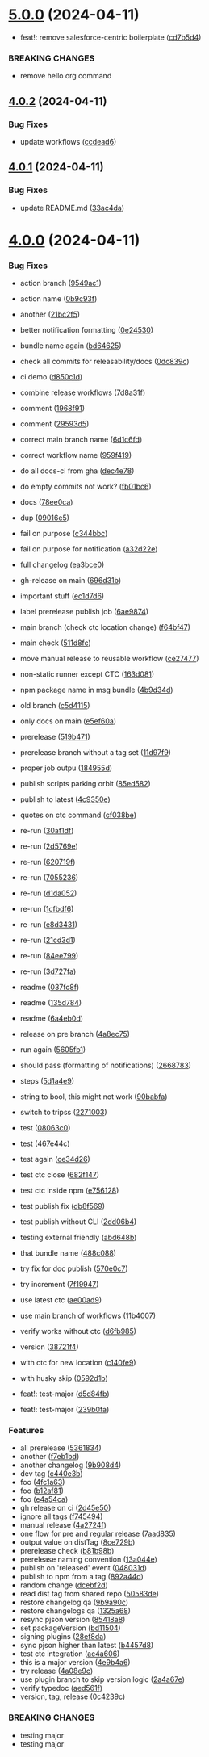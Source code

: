 # [5.0.0](https://github.com/oclif/test-plugin-release/compare/v4.0.2...v5.0.0) (2024-04-11)


* feat!: remove salesforce-centric boilerplate ([cd7b5d4](https://github.com/oclif/test-plugin-release/commit/cd7b5d45e1f3ae9a56f0b4cfef8d6aa0de40d1fe))


### BREAKING CHANGES

* remove hello org command



## [4.0.2](https://github.com/oclif/test-plugin-release/compare/v4.0.1...v4.0.2) (2024-04-11)


### Bug Fixes

* update workflows ([ccdead6](https://github.com/oclif/test-plugin-release/commit/ccdead6495ad203d64212d6e3bbe8f4e21c3e06c))



## [4.0.1](https://github.com/oclif/test-plugin-release/compare/v4.0.0...v4.0.1) (2024-04-11)


### Bug Fixes

* update README.md ([33ac4da](https://github.com/oclif/test-plugin-release/commit/33ac4da9e0d571f8ee15b6c027a69a967be4048a))



# [4.0.0](https://github.com/oclif/test-plugin-release/compare/4b9d34d9e7e9c618f6b71db0a1a60d8fd7f9201f...v4.0.0) (2024-04-11)


### Bug Fixes

* action branch ([9549ac1](https://github.com/oclif/test-plugin-release/commit/9549ac11a5e246c222bf1d408ce1290feccbb7fa))
* action name ([0b9c93f](https://github.com/oclif/test-plugin-release/commit/0b9c93ff3cb576e554e9525c864d911843abe362))
* another ([21bc2f5](https://github.com/oclif/test-plugin-release/commit/21bc2f5058a3814d0209e88ce5881d6116be90c8))
* better notification formatting ([0e24530](https://github.com/oclif/test-plugin-release/commit/0e24530ed49cc01cf8efa10d38c35d179881ee08))
* bundle name again ([bd64625](https://github.com/oclif/test-plugin-release/commit/bd646256fbdc7089a5f1cf28bcf227ccb51d7e0e))
* check all commits for releasability/docs ([0dc839c](https://github.com/oclif/test-plugin-release/commit/0dc839cac4838eb2fa988c543b9fa049a75415a7))
* ci demo ([d850c1d](https://github.com/oclif/test-plugin-release/commit/d850c1d5644ce90db1f3f4274c37993527dad558))
* combine release workflows ([7d8a31f](https://github.com/oclif/test-plugin-release/commit/7d8a31f21521990b10fcbc7211d364b4e77667c7))
* comment ([1968f91](https://github.com/oclif/test-plugin-release/commit/1968f91565bebff43500339a62a3cba6cc8c6ac5))
* comment ([29593d5](https://github.com/oclif/test-plugin-release/commit/29593d578fc85b794411e01d5fad46f74e9326f0))
* correct main branch name ([6d1c6fd](https://github.com/oclif/test-plugin-release/commit/6d1c6fdec2c3e95d62ad1036a7297dee24a322cf))
* correct workflow name ([959f419](https://github.com/oclif/test-plugin-release/commit/959f419d4b1680e39889899e8f765ea8360b4fe2))
* do all docs-ci from gha ([dec4e78](https://github.com/oclif/test-plugin-release/commit/dec4e7804c515c9cb82d999a4214e06663b67c61))
* do empty commits not work? ([fb01bc6](https://github.com/oclif/test-plugin-release/commit/fb01bc6fa88d02cd7a3ce5d01ef9121d81968470))
* docs ([78ee0ca](https://github.com/oclif/test-plugin-release/commit/78ee0ca25d804f090f3bf7e22d239b2a589a1ec8))
* dup ([09016e5](https://github.com/oclif/test-plugin-release/commit/09016e5384012cfeecbf35e03c8c1b43833f1fb9))
* fail on purpose ([c344bbc](https://github.com/oclif/test-plugin-release/commit/c344bbcf394134fc5211b27a6936235ed3dbe1c4))
* fail on purpose for notification ([a32d22e](https://github.com/oclif/test-plugin-release/commit/a32d22eedf0adc9612dcfa55ec490bd98fee949e))
* full changelog ([ea3bce0](https://github.com/oclif/test-plugin-release/commit/ea3bce097bc8a0b59b6e04a762a6b103b6cf86bf))
* gh-release on main ([696d31b](https://github.com/oclif/test-plugin-release/commit/696d31b8e5c11991ed3169c5e5e5f7bab20202be))
* important stuff ([ec1d7d6](https://github.com/oclif/test-plugin-release/commit/ec1d7d6654f951119eb0e1d43eb1928354c01cf7))
* label prerelease publish job ([6ae9874](https://github.com/oclif/test-plugin-release/commit/6ae987454e6b17b8c279db226def0f03a6a76730))
* main branch (check ctc location change) ([f64bf47](https://github.com/oclif/test-plugin-release/commit/f64bf47293118f1ed906f82a01385fd79a5e2d3d))
* main check ([511d8fc](https://github.com/oclif/test-plugin-release/commit/511d8fcb08e79026fe2fd416737355950429d725))
* move manual release to reusable workflow ([ce27477](https://github.com/oclif/test-plugin-release/commit/ce2747754b08e647d8539fe1068f5085c149110f))
* non-static runner except CTC ([163d081](https://github.com/oclif/test-plugin-release/commit/163d081a3bab0e4472f8ccb9fa3654346750087b))
* npm package name in msg bundle ([4b9d34d](https://github.com/oclif/test-plugin-release/commit/4b9d34d9e7e9c618f6b71db0a1a60d8fd7f9201f))
* old branch ([c5d4115](https://github.com/oclif/test-plugin-release/commit/c5d4115f049ceac804c42fc8ef021a43c158227f))
* only docs on main ([e5ef60a](https://github.com/oclif/test-plugin-release/commit/e5ef60af0034ecafc8841dc13073e996a3422d03))
* prerelease ([519b471](https://github.com/oclif/test-plugin-release/commit/519b4712840f654991ba34b3dfb291820585bccd))
* prerelease branch without a tag set ([11d97f9](https://github.com/oclif/test-plugin-release/commit/11d97f9f6ffda589b531d91367ed648c394e26ac))
* proper job outpu ([184955d](https://github.com/oclif/test-plugin-release/commit/184955d82c55e0a81cceb4c2b47d1ad530b5fa96))
* publish scripts parking orbit ([85ed582](https://github.com/oclif/test-plugin-release/commit/85ed58222c417697489cfe29f902cc773a5d9a2b))
* publish to latest ([4c9350e](https://github.com/oclif/test-plugin-release/commit/4c9350e5bb5884d3af65757d41a0f5468a4ff4c4))
* quotes on ctc command ([cf038be](https://github.com/oclif/test-plugin-release/commit/cf038befd972331252acd78d44499763a789ac40))
* re-run ([30af1df](https://github.com/oclif/test-plugin-release/commit/30af1df669d4feacd4816f45864c1255b1110cb3))
* re-run ([2d5769e](https://github.com/oclif/test-plugin-release/commit/2d5769ed432fc8c8ed6bcb8c33800b976d282c9f))
* re-run ([620719f](https://github.com/oclif/test-plugin-release/commit/620719f0ee7b49c89e76dc7744f96b30997cbc57))
* re-run ([7055236](https://github.com/oclif/test-plugin-release/commit/70552368896e2285c11622170f772ad18c7a3047))
* re-run ([d1da052](https://github.com/oclif/test-plugin-release/commit/d1da052736a50bc8a1e98934716a4bed64755a01))
* re-run ([1cfbdf6](https://github.com/oclif/test-plugin-release/commit/1cfbdf6825035b5178c318e23a164867622b14c7))
* re-run ([e8d3431](https://github.com/oclif/test-plugin-release/commit/e8d34312cbf22a4461b81ebd6433318046a95582))
* re-run ([21cd3d1](https://github.com/oclif/test-plugin-release/commit/21cd3d150fd2d6bc7c1511c95a49417e289654f5))
* re-run ([84ee799](https://github.com/oclif/test-plugin-release/commit/84ee7997152a6e9ee2a26a07f7ba47872fb5a753))
* re-run ([3d727fa](https://github.com/oclif/test-plugin-release/commit/3d727fa34674fcdce480b4e016c4ed56f0360e7d))
* readme ([037fc8f](https://github.com/oclif/test-plugin-release/commit/037fc8f3f15608648890d06f53dc03dd4a33b7ed))
* readme ([135d784](https://github.com/oclif/test-plugin-release/commit/135d784e33acd6e8319f838c1c11a008d46d1901))
* readme ([6a4eb0d](https://github.com/oclif/test-plugin-release/commit/6a4eb0d60cda69204cb5d810fd9b775d5d701641))
* release on pre branch ([4a8ec75](https://github.com/oclif/test-plugin-release/commit/4a8ec751e7b19617602e9b3c2052bd97efd6e58f))
* run again ([5605fb1](https://github.com/oclif/test-plugin-release/commit/5605fb18a5469bf62555163ffba97018a1dfd317))
* should pass (formatting of notifications) ([2668783](https://github.com/oclif/test-plugin-release/commit/266878311ade5dee3aaa260ef951cb53a4125f84))
* steps ([5d1a4e9](https://github.com/oclif/test-plugin-release/commit/5d1a4e969b5c52744f6836ecdf760a7484421512))
* string to bool, this might not work ([90babfa](https://github.com/oclif/test-plugin-release/commit/90babfacfb5155fb1fd03e6b0f8a90ec675572b3))
* switch to tripss ([2271003](https://github.com/oclif/test-plugin-release/commit/22710030cd538020f4f3590cd32d3aff43f2b352))
* test ([08063c0](https://github.com/oclif/test-plugin-release/commit/08063c0af73609add6021e8b5b34c37d607cc9ea))
* test ([467e44c](https://github.com/oclif/test-plugin-release/commit/467e44c82681a9771ccd8feb5598da8c1afbbf12))
* test again ([ce34d26](https://github.com/oclif/test-plugin-release/commit/ce34d26d7d06f82d948a14b765f24a19adf537b9))
* test ctc close ([682f147](https://github.com/oclif/test-plugin-release/commit/682f1477966211857ab6149138ce2ddcf48ec861))
* test ctc inside npm ([e756128](https://github.com/oclif/test-plugin-release/commit/e756128ead6c6379627d8b4548e571025bb6c48b))
* test publish fix ([db8f569](https://github.com/oclif/test-plugin-release/commit/db8f5694589353c6d46fb75ac31551db0e1f8d70))
* test publish without CLI ([2dd06b4](https://github.com/oclif/test-plugin-release/commit/2dd06b45c1fd733667271461fbae165e7cfcc7f8))
* testing external friendly ([abd648b](https://github.com/oclif/test-plugin-release/commit/abd648b59d18323648dab55388402cf3a4994d20))
* that bundle name ([488c088](https://github.com/oclif/test-plugin-release/commit/488c08849856301c9f1576065f256580397cc69b))
* try fix for doc publish ([570e0c7](https://github.com/oclif/test-plugin-release/commit/570e0c71eda5b01636d09e8d5ef67ec5997682d6))
* try increment ([7f19947](https://github.com/oclif/test-plugin-release/commit/7f199475af5dab207f51d65a492f1453bc4ca608))
* use latest ctc ([ae00ad9](https://github.com/oclif/test-plugin-release/commit/ae00ad992ab4156bcc97b2e9b71f21a6d5f9749b))
* use main branch of workflows ([11b4007](https://github.com/oclif/test-plugin-release/commit/11b4007174bdf1df66f25d9862ac3c76df641145))
* verify works without ctc ([d6fb985](https://github.com/oclif/test-plugin-release/commit/d6fb98524a9810f8f8573b73a0f8e82508e25901))
* version ([38721f4](https://github.com/oclif/test-plugin-release/commit/38721f4b37ee9a2401855d00c5ac98a454f5a540))
* with ctc for new location ([c140fe9](https://github.com/oclif/test-plugin-release/commit/c140fe93dffe23a70a8f3ecf8eadef2915062d09))
* with husky skip ([0592d1b](https://github.com/oclif/test-plugin-release/commit/0592d1b2a7d74b23cf493bc9f49fad678013fac6))


* feat!: test-major ([d5d84fb](https://github.com/oclif/test-plugin-release/commit/d5d84fbf1f04768efd7587187bd5b1065641d750))
* feat!: test-major ([239b0fa](https://github.com/oclif/test-plugin-release/commit/239b0fa5db2b10b8db087fe0db4654a357aa32e9))


### Features

* all prerelease ([5361834](https://github.com/oclif/test-plugin-release/commit/5361834230936e9c389d09b0787f7b9d1b9f1c58))
* another ([f7eb1bd](https://github.com/oclif/test-plugin-release/commit/f7eb1bd6554dad388fc296ae8d28b975dc61a328))
* another changelog ([9b908d4](https://github.com/oclif/test-plugin-release/commit/9b908d4312e3e3f07922428e015ce1f794e8dcf0))
* dev tag ([c440e3b](https://github.com/oclif/test-plugin-release/commit/c440e3b541ede1347ad4d401c9a1bb036928e034))
* foo ([4fc1a63](https://github.com/oclif/test-plugin-release/commit/4fc1a63cdc8364d5e86d7e4387457059f5291180))
* foo ([b12af81](https://github.com/oclif/test-plugin-release/commit/b12af810729494db3ec5dacaf0cd2f01334c196d))
* foo ([e4a54ca](https://github.com/oclif/test-plugin-release/commit/e4a54ca175fcd6b768322702da31ef224393c306))
* gh release on ci ([2d45e50](https://github.com/oclif/test-plugin-release/commit/2d45e504c8b0caf4323d7baa43276f0db291784f))
* ignore all tags ([f745494](https://github.com/oclif/test-plugin-release/commit/f74549437184eeea7bf2fb80cce6b3cfb39346d3))
* manual release ([4a2724f](https://github.com/oclif/test-plugin-release/commit/4a2724f8537ba0d66f75b5097b7a27ba0795ef8b))
* one flow for pre and regular release ([7aad835](https://github.com/oclif/test-plugin-release/commit/7aad835546fe0ace1d371bb7d217a1ccd03abb56))
* output value on distTag ([8ce729b](https://github.com/oclif/test-plugin-release/commit/8ce729b3a7e50d6c82864569580cb10652e0d597))
* prerelease check ([b81b98b](https://github.com/oclif/test-plugin-release/commit/b81b98bcf61a52faee35e24365f572a927dcbb71))
* prerelease naming convention ([13a044e](https://github.com/oclif/test-plugin-release/commit/13a044e988ed888fb22a0e5283cc961f8189bffd))
* publish on 'released' event ([048031d](https://github.com/oclif/test-plugin-release/commit/048031d8d8708c04618713851f56f3be5a255b60))
* publish to npm from a tag ([892a44d](https://github.com/oclif/test-plugin-release/commit/892a44da79b9706ddfeb207ffe7a8e4e004207b4))
* random change ([dcebf2d](https://github.com/oclif/test-plugin-release/commit/dcebf2df630bc8b99024e18097dd6d53a9a5ac65))
* read dist tag from shared repo ([50583de](https://github.com/oclif/test-plugin-release/commit/50583dea4a8a4fad35af88fb0c4470888919ca92))
* restore changelog qa ([9b9a90c](https://github.com/oclif/test-plugin-release/commit/9b9a90c3abc056b1055cf9202fb369866a5fded9))
* restore changelogs qa ([1325a68](https://github.com/oclif/test-plugin-release/commit/1325a68471f20d94d7230b67676e890a9741e7cf))
* resync pjson version ([85418a8](https://github.com/oclif/test-plugin-release/commit/85418a85aa0438710ba89833fba23ec9b65206e6))
* set packageVersion ([bd11504](https://github.com/oclif/test-plugin-release/commit/bd1150463e552c228af97ed7bcb5b0093f9d3b4d))
* signing plugins ([28ef8da](https://github.com/oclif/test-plugin-release/commit/28ef8da4dcc84065c084f51fa535eedf6b3bf604))
* sync pjson higher than latest ([b4457d8](https://github.com/oclif/test-plugin-release/commit/b4457d8fc19369658e68c8796a69551cc686b093))
* test ctc integration ([ac4a606](https://github.com/oclif/test-plugin-release/commit/ac4a60630d9b2841d773c40027131d7c2d27362c))
* this is a major version ([4e9b4a6](https://github.com/oclif/test-plugin-release/commit/4e9b4a63f33222adc4cdad14414d19da50ccffc5))
* try release ([4a08e9c](https://github.com/oclif/test-plugin-release/commit/4a08e9cdff8e796c0b1a56b4b85857535d7367e3))
* use plugin branch to skip version logic ([2a4a67e](https://github.com/oclif/test-plugin-release/commit/2a4a67e367581506b8a65fbe3cc7a769333b3afb))
* verify typedoc ([aed561f](https://github.com/oclif/test-plugin-release/commit/aed561fffa4487cb5a988048a017ea0ae23d5782))
* version, tag, release ([0c4239c](https://github.com/oclif/test-plugin-release/commit/0c4239c94333579d926a0645ba78a03831601626))


### BREAKING CHANGES

* testing major
* testing major



